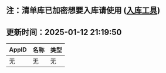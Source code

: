 ## 注：清单库已加密想要入库请使用 ([入库工具](https://github.com/BlankTMing/ManifestAutoUpdate/releases))

## 更新时间：2025-01-12 21:19:50
| AppID | 名称 | 类型  |
| :-------------------- | :----------------------------- | :----------- |
| 无 | 无 | 无 |

